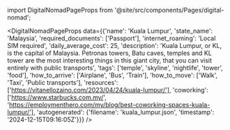 
import DigitalNomadPageProps from '@site/src/components/Pages/digital-nomad';

<DigitalNomadPageProps
    data={{'name': 'Kuala Lumpur', 'state_name': 'Malaysia', 'required_documents': ['Passport'], 'internet_roaming': 'Local SIM required', 'daily_average_cost': 25, 'description': 'Kuala Lumpur, or KL, is the capital of Malaysia. Petronas towers, Batu caves, temples and KL tower are the most interesting things in this giant city, that you can visit entirely with public transports', 'tags': ['temple', 'skyline', 'nightlife', 'tower', 'food'], 'how_to_arrive': ['Airplane', 'Bus', 'Train'], 'how_to_move': ['Walk', 'Taxi', 'Public transports'], 'resources': ['https://vitanellozaino.com/2023/04/24/kuala-lumpur/'], 'coworking': ['https://www.starbucks.com.my/', 'https://employmenthero.com/my/blog/best-coworking-spaces-kuala-lumpur/'], 'autogenerated': {'filename': 'kuala_lumpur.json', 'timestamp': '2024-12-15T09:16:05Z'}}}
/>
